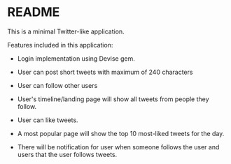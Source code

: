 # README

This is a minimal Twitter-like application.

Features included in this application:

* Login implementation using Devise gem.

* User can post short tweets with maximum of 240 characters

* User can follow other users

* User's timeline/landing page will show all tweets from people they follow.

* User can like tweets.

* A most popular page will show the top 10 most-liked tweets for the day.

* There will be notification for user when someone follows the user and users that the user follows tweets.
